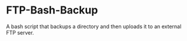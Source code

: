 # FTP-Bash-Backup
A bash script that backups a directory and then uploads it to an external FTP server.
